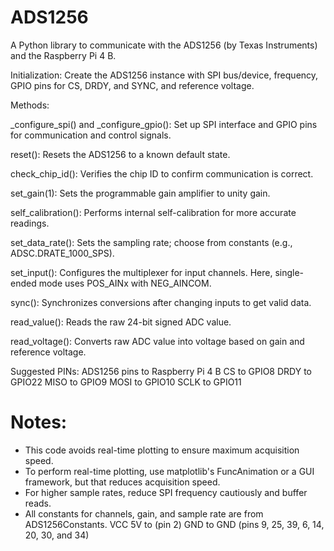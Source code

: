 # ADS1256

A Python library to communicate with the ADS1256 (by Texas Instruments) and the Raspberry Pi 4 B.

Initialization: Create the ADS1256 instance with SPI bus/device, frequency, GPIO pins for CS, DRDY, and SYNC, and reference voltage.


Methods: 

_configure_spi() and _configure_gpio(): Set up SPI interface and GPIO pins for communication and control signals.

reset(): Resets the ADS1256 to a known default state.

check_chip_id(): Verifies the chip ID to confirm communication is correct.

set_gain(1): Sets the programmable gain amplifier to unity gain.

self_calibration(): Performs internal self-calibration for more accurate readings.

set_data_rate(): Sets the sampling rate; choose from constants (e.g., ADSC.DRATE_1000_SPS).

set_input(): Configures the multiplexer for input channels. Here, single-ended mode uses POS_AINx with NEG_AINCOM.

sync(): Synchronizes conversions after changing inputs to get valid data.

read_value(): Reads the raw 24-bit signed ADC value.

read_voltage(): Converts raw ADC value into voltage based on gain and reference voltage.

Suggested PINs: 
ADS1256	pins to Raspberry Pi 4 B
CS	to GPIO8
DRDY to	GPIO22
MISO	to GPIO9
MOSI	to GPIO10
SCLK	to GPIO11

# Notes:

- This code avoids real-time plotting to ensure maximum acquisition speed.
- To perform real-time plotting, use matplotlib's FuncAnimation or a GUI framework, but that reduces acquisition speed.
- For higher sample rates, reduce SPI frequency cautiously and buffer reads.
- All constants for channels, gain, and sample rate are from ADS1256Constants.
VCC	5V to (pin 2)
GND	to GND (pins 9, 25, 39, 6, 14, 20, 30, and 34)

